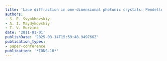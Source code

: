 ```yaml
---
title: 'Laue diffraction in one-dimensional photonic crystals: Pendellosung effect'
authors:
- S. E. Svyakhovskiy
- A. I. Maydykovskiy
- T. V. Murzina
date: '2011-01-01'
publishDate: '2025-03-14T15:59:48.949766Z'
publication_types:
- paper-conference
publication: '*IONS-10*'
---
```

